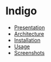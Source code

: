 Indigo
======

* [Presentation](presentation)
* [Architecture](architecture/index)
* [Installation](install/index)
* [Usage](usage/index)
* [Screenshots](screenshots/index)
